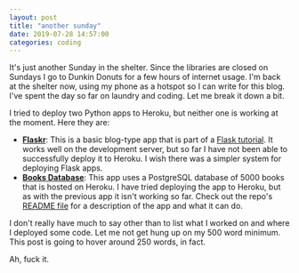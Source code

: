 ```yaml
---
layout: post
title: "another sunday"
date: 2019-07-28 14:57:00
categories: coding
---
```


It's just another Sunday in the shelter. Since the libraries are closed on Sundays I go to Dunkin Donuts for a few hours of internet usage. I'm back at the shelter now, using my phone as a hotspot so I can write for this blog. I've spent the day so far on laundry and coding. Let me break it down a bit.

I tried to deploy two Python apps to Heroku, but neither one is working at the moment. Here they are:
* **[Flaskr](https://aqueous-plateau-82023.herokuapp.com/)**: This is a basic blog-type app that is part of a [Flask tutorial](https://flask.palletsprojects.com/en/1.1.x/tutorial/). It works well on the development server, but so far I have not been able to successfully deploy it to Heroku. I wish there was a simpler system for deploying Flask apps.
* **[Books Database](https://ancient-badlands-17140.herokuapp.com/)**: This app uses a PostgreSQL database of 5000 books that is hosted on Heroku. I have tried deploying the app to Heroku, but as with the previous app it isn't working so far. Check out the repo's [README file](https://github.com/pulamusic/project1) for a description of the app and what it can do.

I don't really have much to say other than to list what I worked on and where I deployed some code. Let me not get hung up on my 500 word minimum. This post is going to hover around 250 words, in fact.

Ah, fuck it.
